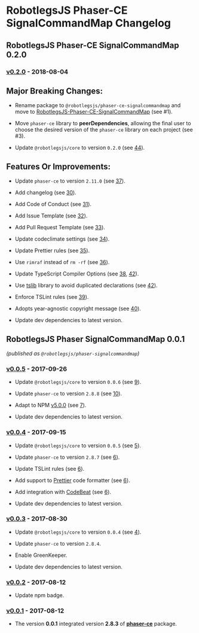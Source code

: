 # RobotlegsJS Phaser-CE SignalCommandMap Changelog

## RobotlegsJS Phaser-CE SignalCommandMap 0.2.0

### [v0.2.0](https://github.com/RobotlegsJS/RobotlegsJS-Phaser-CE-SignalCommandMap/releases/tag/0.2.0) - 2018-08-04

Major Breaking Changes:
---

- Rename package to `@robotlegsjs/phaser-ce-signalcommandmap` and move to [RobotlegsJS-Phaser-CE-SignalCommandMap](https://github.com/RobotlegsJS/RobotlegsJS-Phaser-CE-SignalCommandMap) (see #1).

- Move `phaser-ce` library to **peerDependencies**, allowing the final user to choose the desired version of the `phaser-ce` library on each project (see #3).

- Update `@robotlegsjs/core` to version `0.2.0` (see [44](https://github.com/RobotlegsJS/RobotlegsJS-Phaser-SignalCommandMap/pull/44)).

Features Or Improvements:
---

- Update `phaser-ce` to version `2.11.0` (see [37](https://github.com/RobotlegsJS/RobotlegsJS-Phaser-SignalCommandMap/pull/37)).

- Add changelog (see [30](https://github.com/RobotlegsJS/RobotlegsJS-Phaser-SignalCommandMap/pull/30)).

- Add Code of Conduct (see [31](https://github.com/RobotlegsJS/RobotlegsJS-Phaser-SignalCommandMap/pull/31)).

- Add Issue Template (see [32](https://github.com/RobotlegsJS/RobotlegsJS-Phaser-SignalCommandMap/pull/32)).

- Add Pull Request Template (see [33](https://github.com/RobotlegsJS/RobotlegsJS-Phaser-SignalCommandMap/pull/33)).

- Update codeclimate settings (see [34](https://github.com/RobotlegsJS/RobotlegsJS-Phaser-SignalCommandMap/pull/34)).

- Update Prettier rules (see [35](https://github.com/RobotlegsJS/RobotlegsJS-Phaser-SignalCommandMap/pull/35)).

- Use `rimraf` instead of `rm -rf` (see [36](https://github.com/RobotlegsJS/RobotlegsJS-Phaser-SignalCommandMap/pull/36)).

- Update TypeScript Compiler Options (see [38](https://github.com/RobotlegsJS/RobotlegsJS-Phaser-SignalCommandMap/pull/38), [42](https://github.com/RobotlegsJS/RobotlegsJS-Phaser-SignalCommandMap/pull/42)).

- Use [tslib](https://github.com/Microsoft/tslib) library to avoid duplicated declarations (see [42](https://github.com/RobotlegsJS/RobotlegsJS-Phaser-SignalCommandMap/pull/42)).

- Enforce TSLint rules (see [39](https://github.com/RobotlegsJS/RobotlegsJS-Phaser-SignalCommandMap/pull/39)).

- Adopts year-agnostic copyright message (see [40](https://github.com/RobotlegsJS/RobotlegsJS-Phaser-SignalCommandMap/pull/40)).

- Update dev dependencies to latest version.

## RobotlegsJS Phaser SignalCommandMap 0.0.1

_(published as `@robotlegsjs/phaser-signalcommandmap`)_

### [v0.0.5](https://github.com/RobotlegsJS/RobotlegsJS-Phaser-SignalCommandMap/releases/tag/0.0.5) - 2017-09-26

- Update `@robotlegsjs/core` to version `0.0.6` (see [9](https://github.com/RobotlegsJS/RobotlegsJS-Phaser-SignalCommandMap/pull/9)).

- Update `phaser-ce` to version `2.8.8` (see [10](https://github.com/RobotlegsJS/RobotlegsJS-Phaser-SignalCommandMap/pull/10)).

- Adapt to NPM [v5.0.0](http://blog.npmjs.org/post/161081169345/v500) (see [7](https://github.com/RobotlegsJS/RobotlegsJS-Phaser-SignalCommandMap/pull/7)).

- Update dev dependencies to latest version.

### [v0.0.4](https://github.com/RobotlegsJS/RobotlegsJS-Phaser-SignalCommandMap/releases/tag/0.0.4) - 2017-09-15

- Update `@robotlegsjs/core` to version `0.0.5` (see [5](https://github.com/RobotlegsJS/RobotlegsJS-Phaser-SignalCommandMap/pull/5)).

- Update `phaser-ce` to version `2.8.7` (see [6](https://github.com/RobotlegsJS/RobotlegsJS-Phaser-SignalCommandMap/pull/6)).

- Update TSLint rules (see [6](https://github.com/RobotlegsJS/RobotlegsJS-Phaser-SignalCommandMap/pull/6)).

- Add support to [Prettier](https://prettier.io) code formatter (see [6](https://github.com/RobotlegsJS/RobotlegsJS-Phaser-SignalCommandMap/pull/6)).

- Add integration with [CodeBeat](https://codebeat.co) (see [6](https://github.com/RobotlegsJS/RobotlegsJS-Phaser-SignalCommandMap/pull/6)).

- Update dev dependencies to latest version.

### [v0.0.3](https://github.com/RobotlegsJS/RobotlegsJS-Phaser-SignalCommandMap/releases/tag/0.0.3) - 2017-08-30

- Update `@robotlegsjs/core` to version `0.0.4` (see [4](https://github.com/RobotlegsJS/RobotlegsJS-Phaser-SignalCommandMap/pull/4)).

- Update `phaser-ce` to version `2.8.4`.

- Enable GreenKeeper.

- Update dev dependencies to latest version.

### [v0.0.2](https://github.com/RobotlegsJS/RobotlegsJS-Phaser-SignalCommandMap/releases/tag/0.0.2) - 2017-08-12

- Update npm badge.

### [v0.0.1](https://github.com/RobotlegsJS/RobotlegsJS-Phaser-SignalCommandMap/releases/tag/0.0.1) - 2017-08-12

- The version **0.0.1** integrated version **2.8.3** of [**phaser-ce**](https://www.npmjs.com/package/phaser-ce) package.
